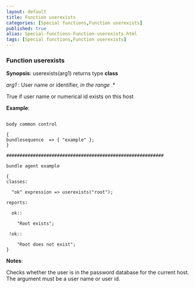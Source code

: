 ```yaml
---
layout: default
title: Function userexists
categories: [Special functions,Function userexists]
published: true
alias: Special-functions-Function-userexists.html
tags: [Special functions,Function userexists]
---
```


### Function userexists

**Synopsis**: userexists(arg1) returns type **class**

  
 *arg1* : User name or identifier, *in the range* .\*   

True if user name or numerical id exists on this host

**Example**:  
   

```cf3

body common control

{
bundlesequence  => { "example" };
}

###########################################################

bundle agent example

{     
classes:

  "ok" expression => userexists("root");

reports:

  ok::

    "Root exists";

 !ok::

    "Root does not exist";
}

```

**Notes**:  
   

Checks whether the user is in the password database for the current
host. The argument must be a user name or user id.
